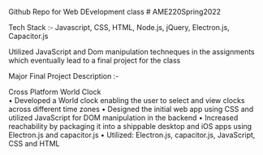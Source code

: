 Github Repo for Web DEvelopment class # AME220Spring2022 

Tech Stack :- 
Javascript, CSS, HTML, Node.js, jQuery, Electron.js, Capacitor.js

Utilized JavaScript and Dom manipulation techneques in the assignments which eventually lead to a final project for the class

Major Final Project Description :-

Cross Platform World Clock	                                                                                                                                              
 • Developed a World clock enabling the user to select and view clocks across different time zones
 • Designed the initial web app using CSS and utilized JavaScript for DOM manipulation in the backend 
 • Increased reachability by packaging it into a shippable desktop and iOS apps using Electron.js and capacitor.js
 • Utilized: Electron.js, capacitor.js, JavaScript, CSS and HTML
   

   
   
 







